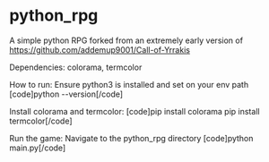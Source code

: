 # python_rpg
A simple python RPG forked from an extremely early version of https://github.com/addemup9001/Call-of-Yrrakis

Dependencies: colorama, termcolor

How to run:
  Ensure python3 is installed and set on your env path
  [code]python --version[/code]

  Install colorama and termcolor:
  [code]pip install colorama
  pip install termcolor[/code]
  
  Run the game:
  Navigate to the python_rpg directory
  [code]python main.py[/code]
